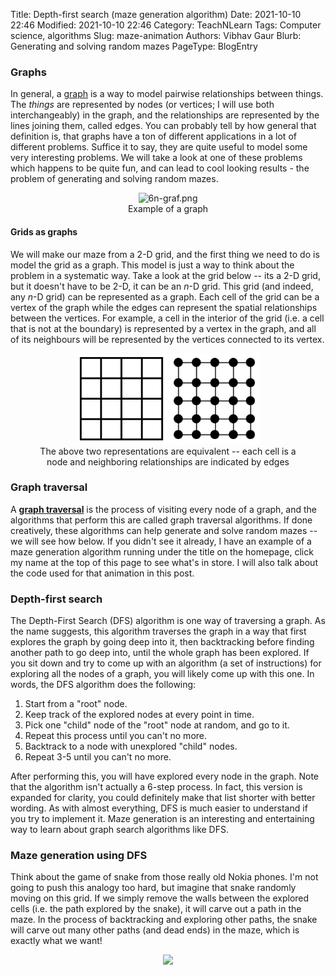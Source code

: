 Title: Depth-first search (maze generation algorithm)
Date: 2021-10-10 22:46
Modified: 2021-10-10 22:46
Category: TeachNLearn
Tags: Computer science, algorithms
Slug: maze-animation
Authors: Vibhav Gaur
Blurb: Generating and solving random mazes
PageType: BlogEntry
<!--Status: draft-->

### Graphs

In general, a [graph](https://en.wikipedia.org/wiki/Graph_(discrete_mathematics)) is a way to model pairwise relationships between things.
The *things* are represented by nodes (or vertices; I will use both interchangeably) in the graph, and the relationships are represented by the lines joining them, called edges.
You can probably tell by how general that definition is, that graphs have a ton of different applications in a lot of different problems.
Suffice it to say, they are quite useful to model some very interesting problems.
We will take a look at one of these problems which happens to be quite fun, and can lead to cool looking results - the problem of generating and solving random mazes.

<figure align="center">
<img src="https://upload.wikimedia.org/wikipedia/commons/5/57/6n-graf.png" alt="6n-graf.png">
<figcaption>Example of a graph</figcaption>
</figure>

#### Grids as graphs

We will make our maze from a 2-D grid, and the first thing we need to do is model the grid as a graph.
This model is just a way to think about the problem in a systematic way.
Take a look at the grid below -- its a 2-D grid, but it doesn't have to be 2-D, it can be an $n$-D grid.
This grid (and indeed, any $n$-D grid) can be represented as a graph.
Each cell of the grid can be a vertex of the graph while the edges can represent the spatial relationships between the vertices.
For example, a cell in the interior of the grid (i.e. a cell that is not at the boundary) is represented by a vertex in the graph, and all of its neighbours will be represented by the vertices connected to its vertex.

<figure align="center">
<img src="../images/DFS_BFS/grid.png" height="145" width="145">
<!-- <img src="https://upload.wikimedia.org/wikipedia/commons/1/14/Square_grid_graph.svg" alt="Square grid graph.svg" height="145" width="145"> -->
<img src="../images/DFS_BFS/grid_as_graph.png" height="145" width="145">
<figcaption>The above two representations are equivalent -- each cell is a node and neighboring relationships are indicated by edges</figcaption>
</figure>

### Graph traversal

A **[graph traversal](https://en.wikipedia.org/wiki/Graph_traversal)** is the process of visiting every node of a graph, and the algorithms that perform this are called graph traversal algorithms.
If done creatively, these algorithms can help generate and solve random mazes -- we will see how below.
If you didn't see it already, I have an example of a maze generation algorithm running under the title on the homepage, click my name at the top of this page to see what's in store.
I will also talk about the code used for that animation in this post.

### Depth-first search

The Depth-First Search (DFS) algorithm is one way of traversing a graph.
As the name suggests, this algorithm traverses the graph in a way that first explores the graph by going deep into it, then backtracking before finding another path to go deep into, until the whole graph has been explored.
If you sit down and try to come up with an algorithm (a set of instructions) for exploring all the nodes of a graph, you will likely come up with this one.
In words, the DFS algorithm does the following:

1. Start from a "root" node.
2. Keep track of the explored nodes at every point in time.
3. Pick one "child" node of the "root" node at random, and go to it.
4. Repeat this process until you can't no more.
5. Backtrack to a node with unexplored "child" nodes.
6. Repeat 3-5 until you can't no more.

After performing this, you will have explored every node in the graph.
Note that the algorithm isn't actually a 6-step process.
In fact, this version is expanded for clarity, you could definitely make that list shorter with better wording. 
As with almost everything, DFS is much easier to understand if you try to implement it.
Maze generation is an interesting and entertaining way to learn about graph search algorithms like DFS.

### Maze generation using DFS

Think about the game of snake from those really old Nokia phones.
I'm not going to push this analogy too hard, but imagine that snake randomly moving on this grid.
If we simply remove the walls between the explored cells (i.e. the path explored by the snake), it will carve out a path in the maze.
In the process of backtracking and exploring other paths, the snake will carve out many other paths (and dead ends) in the maze, which is exactly what we want!

<figure align="center">
<img src="../images/DFS_BFS/nokia-snake-game.gif">
</figure>


